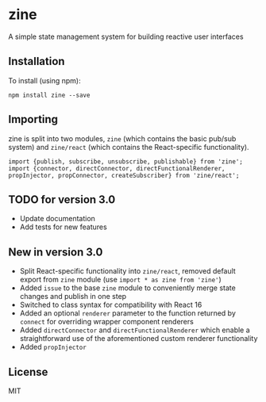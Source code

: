 # zine

A simple state management system for building reactive user interfaces

## Installation

To install (using npm):
```
npm install zine --save
```

## Importing
zine is split into two modules, `zine` (which contains the basic pub/sub system) and `zine/react` (which contains the React-specific functionality).
```
import {publish, subscribe, unsubscribe, publishable} from 'zine';
import {connector, directConnector, directFunctionalRenderer, propInjector, propConnector, createSubscriber} from 'zine/react';
```

## TODO for version 3.0

* Update documentation
* Add tests for new features

## New in version 3.0

* Split React-specific functionality into `zine/react`, removed default export from `zine` module (use `import * as zine from 'zine'`)
* Added `issue` to the base `zine` module to conveniently merge state changes and publish in one step
* Switched to class syntax for compatibility with React 16
* Added an optional `renderer` parameter to the function returned by `connect` for overriding wrapper component renderers
* Added `directConnector` and `directFunctionalRenderer` which enable a straightforward use of the aforementioned custom renderer functionality
* Added `propInjector`

## License

MIT
